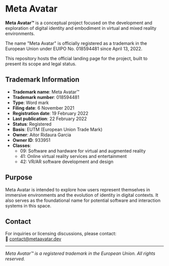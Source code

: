 # Meta Avatar

**Meta Avatar™** is a conceptual project focused on the development and exploration of digital identity and embodiment in virtual and mixed reality environments.

The name "Meta Avatar" is officially registered as a trademark in the European Union under EUIPO No. 018594481 since April 13, 2022.

This repository hosts the official landing page for the project, built to present its scope and legal status.

## Trademark Information

- **Trademark name**: Meta Avatar™  
- **Trademark number**: 018594481  
- **Type**: Word mark  
- **Filing date**: 6 November 2021  
- **Registration date**: 19 February 2022  
- **Last publication**: 22 February 2022  
- **Status**: Registered  
- **Basis**: EUTM (European Union Trade Mark)  
- **Owner**: Aitor Ridaura Garcia  
- **Owner ID**: 933951
- **Classes**:  
  - 09: Software and hardware for virtual and augmented reality  
  - 41: Online virtual reality services and entertainment  
  - 42: VR/AR software development and design

## Purpose

Meta Avatar is intended to explore how users represent themselves in immersive environments and the evolution of identity in digital contexts. It also serves as the foundational name for potential software and interaction systems in this space.

## Contact

For inquiries or licensing discussions, please contact:  
📧 [contact@metaavatar.dev](mailto:contact@metaavatar.dev)

---
_Meta Avatar™ is a registered trademark in the European Union. All rights reserved._

